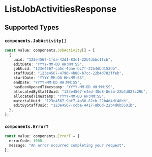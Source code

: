 # ListJobActivitiesResponse


## Supported Types

### `components.JobActivity[]`

```typescript
const value: components.JobActivity[] = [
  {
    uuid: "123e4567-1fda-42d1-83c1-22b4dbbc1fcb",
    editDate: "YYYY-MM-DD HH:MM:SS",
    jobUuid: "123e4567-ca5c-4bae-bc7f-22b4dbd153db",
    staffUuid: "123e4567-4790-4b80-b7cc-22b4d783ffeb",
    startDate: "YYYY-MM-DD HH:MM:SS",
    endDate: "YYYY-MM-DD HH:MM:SS",
    hasBeenOpenedTimestamp: "YYYY-MM-DD HH:MM:SS",
    allocatedByStaffUuid: "123e4567-e4ed-40d8-8e5a-22b4d02fc29b",
    allocatedTimestamp: "YYYY-MM-DD HH:MM:SS",
    materialUuid: "123e4567-9bf7-4a38-82cb-22b4d4df40cb",
    editByStaffUuid: "123e4567-ccba-4417-8b6d-22b4d0b5501b",
  },
];
```

### `components.ErrorT`

```typescript
const value: components.ErrorT = {
  errorCode: 1000,
  message: "An error occurred completing your request",
};
```

